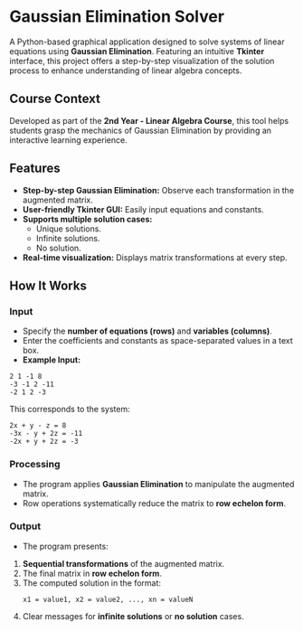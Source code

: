 # **Gaussian Elimination Solver**

A Python-based graphical application designed to solve systems of linear equations using **Gaussian Elimination**. Featuring an intuitive **Tkinter** interface, this project offers a step-by-step visualization of the solution process to enhance understanding of linear algebra concepts.

## **Course Context**
Developed as part of the **2nd Year - Linear Algebra Course**, this tool helps students grasp the mechanics of Gaussian Elimination by providing an interactive learning experience.

## **Features**
- **Step-by-step Gaussian Elimination:** Observe each transformation in the augmented matrix.
- **User-friendly Tkinter GUI:** Easily input equations and constants.
- **Supports multiple solution cases:**
  - Unique solutions.
  - Infinite solutions.
  - No solution.
- **Real-time visualization:** Displays matrix transformations at every step.

## **How It Works**
### **Input**
- Specify the **number of equations (rows)** and **variables (columns)**.
- Enter the coefficients and constants as space-separated values in a text box.
- **Example Input:**
```
2 1 -1 8
-3 -1 2 -11
-2 1 2 -3
```

This corresponds to the system:
```
2x + y - z = 8
-3x - y + 2z = -11
-2x + y + 2z = -3
```

### **Processing**
- The program applies **Gaussian Elimination** to manipulate the augmented matrix.
- Row operations systematically reduce the matrix to **row echelon form**.

### **Output**
- The program presents:
1. **Sequential transformations** of the augmented matrix.
2. The final matrix in **row echelon form**.
3. The computed solution in the format:
   ```
   x1 = value1, x2 = value2, ..., xn = valueN
   ```
4. Clear messages for **infinite solutions** or **no solution** cases.
